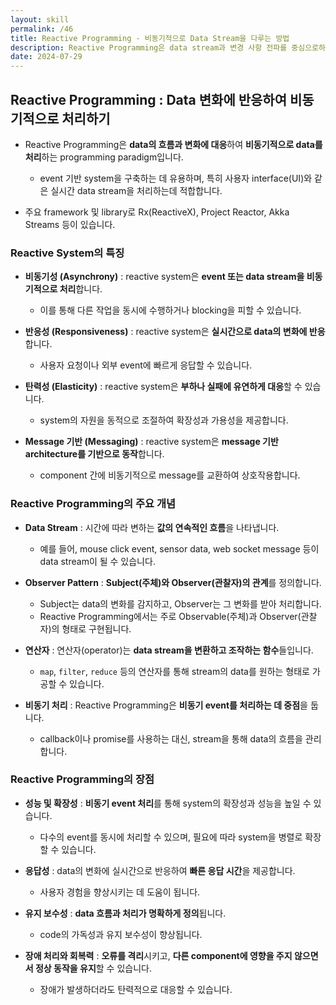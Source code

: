 ```yaml
---
layout: skill
permalink: /46
title: Reactive Programming - 비동기적으로 Data Stream을 다루는 방법
description: Reactive Programming은 data stream과 변경 사항 전파를 중심으로하는 비동기 programming paradigm입니다.
date: 2024-07-29
---
```



## Reactive Programming : Data 변화에 반응하여 비동기적으로 처리하기

- Reactive Programming은 **data의 흐름과 변화에 대응**하여 **비동기적으로 data를 처리**하는 programming paradigm입니다.
	- event 기반 system을 구축하는 데 유용하며, 특히 사용자 interface(UI)와 같은 실시간 data stream을 처리하는데 적합합니다.

- 주요 framework 및 library로 Rx(ReactiveX), Project Reactor, Akka Streams 등이 있습니다.


### Reactive System의 특징

- **비동기성 (Asynchrony)** : reactive system은 **event 또는 data stream을 비동기적으로 처리**합니다.
	- 이를 통해 다른 작업을 동시에 수행하거나 blocking을 피할 수 있습니다.

- **반응성 (Responsiveness)** : reactive system은 **실시간으로 data의 변화에 반응**합니다.
	- 사용자 요청이나 외부 event에 빠르게 응답할 수 있습니다.

- **탄력성 (Elasticity)** : reactive system은 **부하나 실패에 유연하게 대응**할 수 있습니다.
	- system의 자원을 동적으로 조절하여 확장성과 가용성을 제공합니다.

- **Message 기반 (Messaging)** : reactive system은 **message 기반 architecture를 기반으로 동작**합니다.
	- component 간에 비동기적으로 message를 교환하여 상호작용합니다.


### Reactive Programming의 주요 개념

- **Data Stream** : 시간에 따라 변하는 **값의 연속적인 흐름**을 나타냅니다.
   - 예를 들어, mouse click event, sensor data, web socket message 등이 data stream이 될 수 있습니다.

- **Observer Pattern** : **Subject(주체)와 Observer(관찰자)의 관계**를 정의합니다.
   - Subject는 data의 변화를 감지하고, Observer는 그 변화를 받아 처리합니다.
   - Reactive Programming에서는 주로 Observable(주체)과 Observer(관찰자)의 형태로 구현됩니다.

- **연산자** : 연산자(operator)는 **data stream을 변환하고 조작하는 함수**들입니다.
	- `map`, `filter`, `reduce` 등의 연산자를 통해 stream의 data를 원하는 형태로 가공할 수 있습니다.

- **비동기 처리** : Reactive Programming은 **비동기 event를 처리하는 데 중점**을 둡니다.
	- callback이나 promise를 사용하는 대신, stream을 통해 data의 흐름을 관리합니다.


### Reactive Programming의 장점

- **성능 및 확장성** : **비동기 event 처리**를 통해 system의 확장성과 성능을 높일 수 있습니다.
	- 다수의 event를 동시에 처리할 수 있으며, 필요에 따라 system을 병렬로 확장할 수 있습니다.

- **응답성** : data의 변화에 실시간으로 반응하여 **빠른 응답 시간**을 제공합니다.
	- 사용자 경험을 향상시키는 데 도움이 됩니다.

- **유지 보수성** : **data 흐름과 처리가 명확하게 정의**됩니다.
	- code의 가독성과 유지 보수성이 향상됩니다.

- **장애 처리와 회복력** : **오류를 격리**시키고, **다른 component에 영향을 주지 않으면서 정상 동작을 유지**할 수 있습니다.
	- 장애가 발생하더라도 탄력적으로 대응할 수 있습니다.


